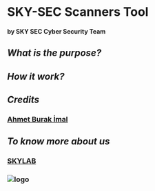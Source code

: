 # SKY-SEC Scanners Tool

#### by SKY SEC Cyber Security Team 

## *What is the purpose?*

## *How it work?*

## *Credits*
### [Ahmet Burak İmal](https://github.com/ahmetburaki "A. Burak İmal")

## *To know more about us*
### [SKYLAB](http://yildizskylab.com/ "SKYLAB Homepage")
### ![logo](http://yildizskylab.com/static/media/yildiz.9af48539cdd43090e41441c69e7b19ad.svg)